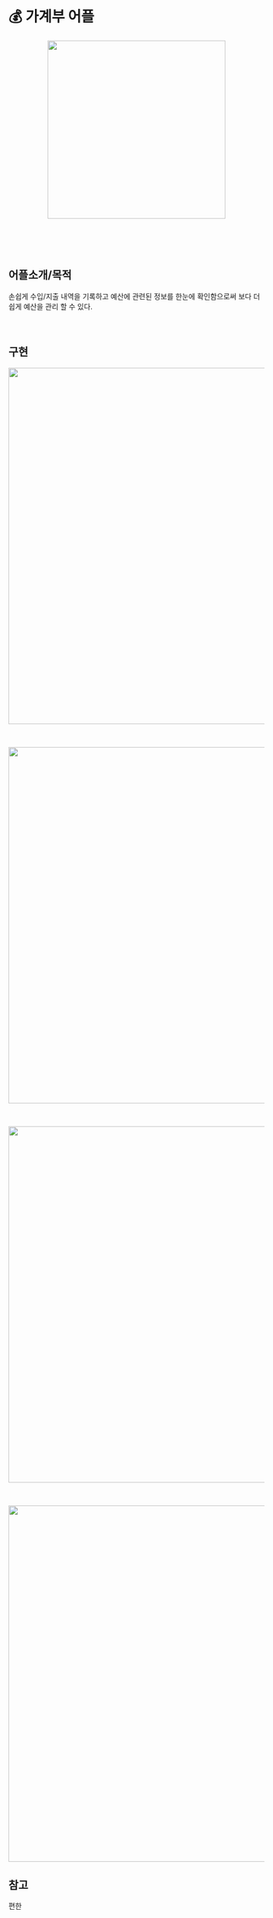 # 💰 가계부 어플
<p align="center"><img src="https://user-images.githubusercontent.com/61879996/90954712-b679c780-e4b1-11ea-97d8-28d3cc2cc3e3.gif" width="350"></p>
<br><br><br>

## 어플소개/목적
손쉽게 수입/지출 내역을 기록하고
예산에 관련된 정보를 한눈에 확인함으로써 
보다 더 쉽게 예산을 관리 할 수 있다.
<br><br><br>

## 구현
<p align="center"><img src="https://user-images.githubusercontent.com/61879996/90954978-7e27b880-e4b4-11ea-8e56-88f581d99b27.PNG" width="700"></p>
<br>
<p align="center"><img src="https://user-images.githubusercontent.com/61879996/90954981-82ec6c80-e4b4-11ea-9031-aabd9ecb555a.PNG" width="700"></p>
<br>
<p align="center"><img src="https://user-images.githubusercontent.com/61879996/90954987-867ff380-e4b4-11ea-9725-26ceb4dd7e78.PNG" width="700"></p>
<br>
<p align="center"><img src="https://user-images.githubusercontent.com/61879996/90954988-8a137a80-e4b4-11ea-87cc-ce796571d114.PNG" width="700"></p>

## 참고
편한
